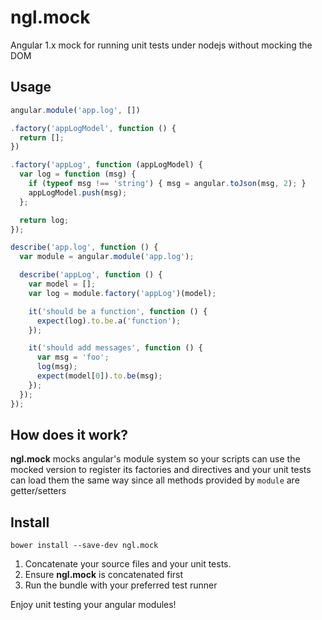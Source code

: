 ngl.mock
========

Angular 1.x mock for running unit tests under nodejs without mocking the DOM

Usage
-----

```js
angular.module('app.log', [])

.factory('appLogModel', function () {
  return [];
})

.factory('appLog', function (appLogModel) {
  var log = function (msg) {
    if (typeof msg !== 'string') { msg = angular.toJson(msg, 2); }
    appLogModel.push(msg);
  };

  return log;
});
```

```js
describe('app.log', function () {
  var module = angular.module('app.log');

  describe('appLog', function () {
    var model = [];
    var log = module.factory('appLog')(model);

    it('should be a function', function () {
      expect(log).to.be.a('function');
    });

    it('should add messages', function () {
      var msg = 'foo';
      log(msg);
      expect(model[0]).to.be(msg);
    });
  });
});
```

How does it work?
-----------------

**ngl.mock** mocks angular's module system so your scripts can use the mocked
version to register its factories and directives and your unit tests can load
them the same way since all methods provided by `module` are getter/setters

Install
-------

    bower install --save-dev ngl.mock

 1. Concatenate your source files and your unit tests.
 2. Ensure **ngl.mock** is concatenated first
 3. Run the bundle with your preferred test runner

Enjoy unit testing your angular modules!
